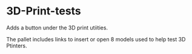 # 3D-Print-tests

Adds a button under the 3D print utiities.

The pallet includes links to insert or open 8 models used to help test 3D Ptinters.
